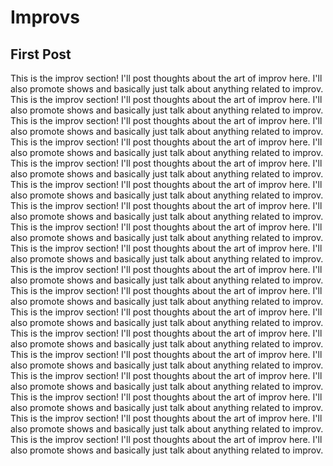 Improvs
===

First Post
---


This is the improv section! I'll post thoughts about the art of improv here. I'll also promote shows and basically just talk about anything related to improv. This is the improv section! I'll post thoughts about the art of improv here. I'll also promote shows and basically just talk about anything related to improv. This is the improv section! I'll post thoughts about the art of improv here. I'll also promote shows and basically just talk about anything related to improv. This is the improv section! I'll post thoughts about the art of improv here. I'll also promote shows and basically just talk about anything related to improv. This is the improv section! I'll post thoughts about the art of improv here. I'll also promote shows and basically just talk about anything related to improv. This is the improv section! I'll post thoughts about the art of improv here. I'll also promote shows and basically just talk about anything related to improv. This is the improv section! I'll post thoughts about the art of improv here. I'll also promote shows and basically just talk about anything related to improv. This is the improv section! I'll post thoughts about the art of improv here. I'll also promote shows and basically just talk about anything related to improv. This is the improv section! I'll post thoughts about the art of improv here. I'll also promote shows and basically just talk about anything related to improv. This is the improv section! I'll post thoughts about the art of improv here. I'll also promote shows and basically just talk about anything related to improv. This is the improv section! I'll post thoughts about the art of improv here. I'll also promote shows and basically just talk about anything related to improv. This is the improv section! I'll post thoughts about the art of improv here. I'll also promote shows and basically just talk about anything related to improv. This is the improv section! I'll post thoughts about the art of improv here. I'll also promote shows and basically just talk about anything related to improv. This is the improv section! I'll post thoughts about the art of improv here. I'll also promote shows and basically just talk about anything related to improv. This is the improv section! I'll post thoughts about the art of improv here. I'll also promote shows and basically just talk about anything related to improv. This is the improv section! I'll post thoughts about the art of improv here. I'll also promote shows and basically just talk about anything related to improv. This is the improv section! I'll post thoughts about the art of improv here. I'll also promote shows and basically just talk about anything related to improv. This is the improv section! I'll post thoughts about the art of improv here. I'll also promote shows and basically just talk about anything related to improv. 